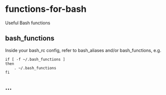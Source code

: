 # functions-for-bash
Useful Bash functions

## bash_functions
Inside your bash_rc config, refer to bash_aliases and/or bash_functions, e.g.

    if [ -f ~/.bash_functions ]
    then
        . ~/.bash_functions
    fi

## ...